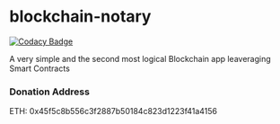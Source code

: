 # blockchain-notary

[![Codacy Badge](https://api.codacy.com/project/badge/Grade/59f718b75b1542efaee8c56ab8e32151)](https://www.codacy.com/app/jparicka/blockchain-notary?utm_source=github.com&amp;utm_medium=referral&amp;utm_content=jparicka/blockchain-notary&amp;utm_campaign=Badge_Grade)

A very simple and the second most logical Blockchain app leaveraging Smart Contracts


### Donation Address

ETH: 0x45f5c8b556c3f2887b50184c823d1223f41a4156
